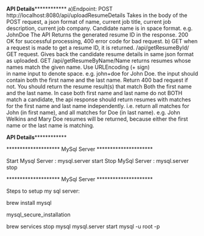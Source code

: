 ********************API Details********************************
a)Endpoint: 
POST http://localhost:8080/api/uploadResumeDetails 
Takes in the body of the POST request, a json format of name, current job title, current job  description, current job company. Candidate name is in <first name> space <last name>  format. e.g. John<space>Doe 
The API Returns the generated resume ID in the response. 200  
OK for successful processing, 400 error code for bad request. 
b) GET 
when a request is made to get a resume ID, it is returned. 
/api/getResumeById/<ID> 
GET request.
Gives back the candidate resume details in same json format  
as uploaded. 
GET 
/api/getResumeByName/Name returns resumes whose  
names match the given name. Use URLEncoding (+ sign)  
in name input to denote space. 
e.g. john+doe for John Doe. 
the input should contain both the first name and the last name. Return 400 bad  request if not. 
You should return the resume result(s) that match Both the first name and the last name. 
In case both first name and last name do not BOTH match a candidate, the api response should return resumes with matches for the first name and last name independently. i.e. return  all matches for John (in first name), and all matches for Doe (in last name). 
e.g. John Welkins and Mary Doe resumes will be returned, because either the first name or the  last name is matching. 

********************API Details********************************
    
******************** MySql Server *********************
    
Start Mysql Server : mysql.server start
Stop MySql Server : mysql.server stop

    
******************** MySql Server *********************
    
Steps to setup my sql server:



brew install mysql
<!-- We've installed your MySQL database without a root password. To secure it run:
    mysql_secure_installation

MySQL is configured to only allow connections from localhost by default

To connect run:
    mysql -uroot

To restart mysql after an upgrade:
  brew services restart mysql
Or, if you don't want/need a background service you can just run:
  /usr/local/opt/mysql/bin/mysqld_safe --datadir=/usr/local/var/mysql -->

mysql_secure_installation
<!-- Securing the MySQL server deployment.

Connecting to MySQL using a blank password.

VALIDATE PASSWORD COMPONENT can be used to test passwords
and improve security. It checks the strength of password
and allows the users to set only those passwords which are
secure enough. Would you like to setup VALIDATE PASSWORD component?

Press y|Y for Yes, any other key for No: y

There are three levels of password validation policy:

LOW    Length >= 8
MEDIUM Length >= 8, numeric, mixed case, and special characters
STRONG Length >= 8, numeric, mixed case, special characters and dictionary                  file

Please enter 0 = LOW, 1 = MEDIUM and 2 = STRONG: 0
Please set the password for root here.

New password: 

Re-enter new password: 

Estimated strength of the password: 50 
Do you wish to continue with the password provided?(Press y|Y for Yes, any other key for No) : y
By default, a MySQL installation has an anonymous user,
allowing anyone to log into MySQL without having to have
a user account created for them. This is intended only for
testing, and to make the installation go a bit smoother.
You should remove them before moving into a production
environment.

Remove anonymous users? (Press y|Y for Yes, any other key for No) : y
Success.


Normally, root should only be allowed to connect from
'localhost'. This ensures that someone cannot guess at
the root password from the network.

Disallow root login remotely? (Press y|Y for Yes, any other key for No) : y
Success.

By default, MySQL comes with a database named 'test' that
anyone can access. This is also intended only for testing,
and should be removed before moving into a production
environment.


Remove test database and access to it? (Press y|Y for Yes, any other key for No) : y
 - Dropping test database...
Success.

 - Removing privileges on test database...
Success.

Reloading the privilege tables will ensure that all changes
made so far will take effect immediately.

Reload privilege tables now? (Press y|Y for Yes, any other key for No) : y
Success.

All done! -->

brew services stop mysql
mysql.server start
mysql -u root -p
<!-- Enter password: 
Welcome to the MySQL monitor.  Commands end with ; or \g.
Your MySQL connection id is 8
Server version: 8.0.28 Homebrew

Copyright (c) 2000, 2022, Oracle and/or its affiliates.

Oracle is a registered trademark of Oracle Corporation and/or its
affiliates. Other names may be trademarks of their respective
owners.

Type 'help;' or '\h' for help. Type '\c' to clear the current input statement. -->
